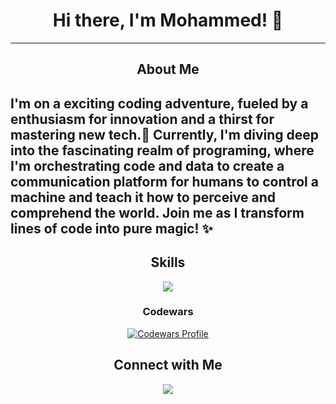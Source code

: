 <div align="center">
  <h1>Hi there, I'm Mohammed! 👋</h1>
<hr>
</div>
<h2 align="center"> About Me<h2/>
  <p> I'm on a exciting coding adventure, fueled by a enthusiasm for innovation and a thirst for mastering new tech.🚀 Currently, I'm diving deep into the fascinating realm of programing, where I'm orchestrating code and data to create a communication platform for humans to control a machine and teach it how to perceive and comprehend the world. Join me as I transform lines of code into pure magic! ✨</p>


<h2 align="center">Skills</h2>
<p align="center">
  <span>
    <img src="https://skillicons.dev/icons?i=css,discord,express,firebase,github,html,js,materialui,mysql,nodejs,postman,react,ts,vite,vscode&perline=5" />
  </span>
</p>

<h3 align="center">Codewars</h3>
<p align="center" >
    <a href="https://www.codewars.com/users/ham-oudi">
      <img src="https://www.codewars.com/users/ham-oudi/badges/large" alt="Codewars Profile"" />
    </a>
</p>

<h2 align="center">Connect with Me</h2>
<p align="center">
  <a href="https://www.linkedin.com/in/mohammed-hussein-3b425728a/"><img src="https://skillicons.dev/icons?i=linkedin"></a>
</p>
